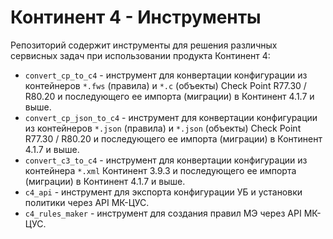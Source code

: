 # Континент 4 - Инструменты

Репозиторий содержит инструменты для решения различных сервисных задач при использовании продукта Континент 4:

- `convert_cp_to_c4` - инструмент для конвертации конфигурации из контейнеров `*.fws` (правила) и `*.c` (объекты) Check Point R77.30 / R80.20 и последующего ее импорта (миграции) в Континент 4.1.7 и выше.
- `convert_cp_json_to_c4` - инструмент для конвертации конфигурации из контейнеров `*.json` (правила) и `*.json` (объекты) Check Point R77.30 / R80.20 и последующего ее импорта (миграции) в Континент 4.1.7 и выше.
- `convert_с3_to_c4` - инструмент для конвертации конфигурации из контейнера `*.xml` Континент 3.9.3 и последующего ее импорта (миграции) в Континент 4.1.7 и выше.
- `c4_api` - инструмент для экспорта конфигурации УБ и установки политики через API МК-ЦУС.
- `c4_rules_maker` - инструмент для создания правил МЭ через API МК-ЦУС.
